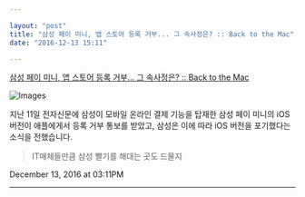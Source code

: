 ```yaml
---

layout: "post"  
title: "삼성 페이 미니, 앱 스토어 등록 거부... 그 속사정은? :: Back to the Mac"  
date: "2016-12-13 15:11"

---
```


[삼성 페이 미니, 앱 스토어 등록 거부... 그 속사정은? :: Back to the Mac](http://macnews.tistory.com/m/5293)

![Images](http://img1.daumcdn.net/thumb/R720x0.q80/?scode=mtistory&fname=http%3A%2F%2Fcfile28.uf.tistory.com%2Fimage%2F2128944D584EBBE9324F54)

지난 11일 전자신문에 삼성이 모바일 온라인 결제 기능을 탑재한 삼성 페이 미니의 iOS 버전이 애플에게서 등록 거부 통보를 받았고, 삼성은 이에 따라 iOS 버전을 포기했다는 소식을 전했습니다.

> IT매체들만큼 삼성 빨기를 해대는 곳도 드물지

December 13, 2016 at 03:11PM

---
